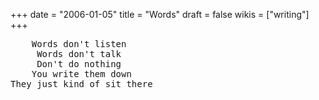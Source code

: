 +++
date = "2006-01-05"
title = "Words"
draft = false
wikis = ["writing"]
+++

<pre>
    Words don't listen
     Words don't talk
     Don't do nothing
    You write them down
They just kind of sit there
</pre>
